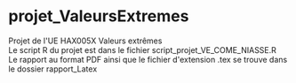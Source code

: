 # projet_ValeursExtremes
Projet de l'UE HAX005X Valeurs extrêmes <br />
Le script R du projet est dans le fichier script_projet_VE_COME_NIASSE.R <br />
Le rapport au format PDF ainsi que le fichier d'extension .tex se trouve dans le dossier rapport_Latex
